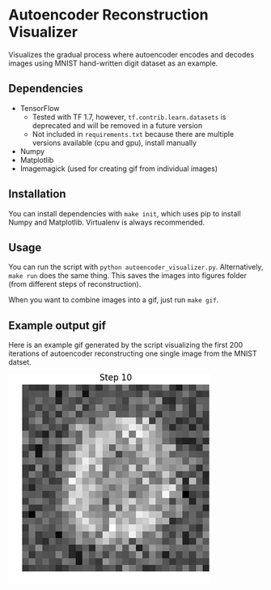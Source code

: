 # Autoencoder Reconstruction Visualizer

Visualizes the gradual process where autoencoder encodes and decodes images
using MNIST hand-written digit dataset as an example.

## Dependencies

- TensorFlow
  - Tested with TF 1.7, however, `tf.contrib.learn.datasets` is deprecated
    and will be removed in a future version
  - Not included in `requirements.txt` because there are multiple versions
    available (cpu and gpu), install manually
- Numpy
- Matplotlib
- Imagemagick (used for creating gif from individual images)

## Installation

You can install dependencies with `make init`, which uses pip to install
Numpy and Matplotlib. Virtualenv is always recommended.

## Usage

You can run the script with `python autoencoder_visualizer.py`. Alternatively,
`make run` does the same thing. This saves the images into figures folder
(from different steps of reconstruction).

When you want to combine images into a gif, just run `make gif`.

## Example output gif

Here is an example gif generated by the script visualizing the first 200
iterations of autoencoder reconstructing one single image from the MNIST datset.

![test](animation.gif)
